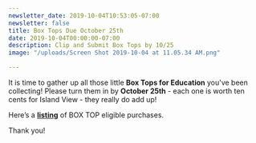 ```yaml
---
newsletter_date: 2019-10-04T10:53:05-07:00
newsletter: false
title: Box Tops Due October 25th
date: 2019-10-04T00:00:00-07:00
description: Clip and Submit Box Tops by 10/25
image: "/uploads/Screen Shot 2019-10-04 at 11.05.34 AM.png"

---
```

It is time to gather up all those little **Box Tops for Education** you've been collecting!  Please turn them in by **October 25th** - each one is worth ten cents for Island View - they really do add up!

Here’s a [**listing**](https://www.boxtops4education.com/Participating-Products-Page "Box Top eligible items") of BOX TOP eligible purchases.

Thank you!